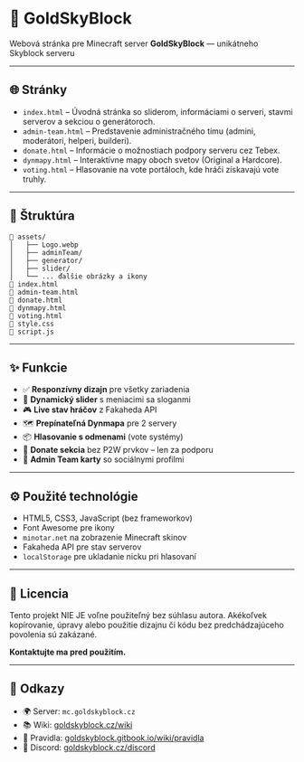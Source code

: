 # 🌟 GoldSkyBlock

Webová stránka pre Minecraft server **GoldSkyBlock** — unikátneho Skyblock serveru

---

## 🌐 Stránky

- `index.html` – Úvodná stránka so sliderom, informáciami o serveri, stavmi serverov a sekciou o generátoroch.
- `admin-team.html` – Predstavenie administračného tímu (admini, moderátori, helperi, builderi).
- `donate.html` – Informácie o možnostiach podpory serveru cez Tebex.
- `dynmapy.html` – Interaktívne mapy oboch svetov (Original a Hardcore).
- `voting.html` – Hlasovanie na vote portáloch, kde hráči získavajú vote truhly.

---

## 🧱 Štruktúra

```
📁 assets/
│   ├── Logo.webp
│   ├── adminTeam/
│   ├── generator/
│   ├── slider/
│   └── ... ďalšie obrázky a ikony
📄 index.html
📄 admin-team.html
📄 donate.html
📄 dynmapy.html
📄 voting.html
📄 style.css
📄 script.js
```

---

## ✨ Funkcie

- ✅ **Responzívny dizajn** pre všetky zariadenia
- 🔄 **Dynamický slider** s meniacimi sa sloganmi
- 🎮 **Live stav hráčov** z Fakaheda API
- 🗺️ **Prepínateľná Dynmapa** pre 2 servery
- 📦 **Hlasovanie s odmenami** (vote systémy)
- 💸 **Donate sekcia** bez P2W prvkov – len za podporu
- 👥 **Admin Team karty** so sociálnymi profilmi

---

## ⚙️ Použité technológie

- HTML5, CSS3, JavaScript (bez frameworkov)
- Font Awesome pre ikony
- `minotar.net` na zobrazenie Minecraft skinov
- Fakaheda API pre stav serverov
- `localStorage` pre ukladanie nicku pri hlasovaní

---


## 📄 Licencia

Tento projekt NIE JE voľne použiteľný bez súhlasu autora.
Akékoľvek kopírovanie, úpravy alebo použitie dizajnu či kódu bez predchádzajúceho povolenia sú zakázané.

**Kontaktujte ma pred použitím.**

---

## 🔗 Odkazy

- 🌍 Server: `mc.goldskyblock.cz`
- 📚 Wiki: [goldskyblock.cz/wiki](https://goldskyblock.cz/wiki)
- 📜 Pravidla: [goldskyblock.gitbook.io/wiki/pravidla](https://goldskyblock.gitbook.io/wiki/pravidla)
- 💬 Discord: [goldskyblock.cz/discord](http://goldskyblock.cz/discord)
